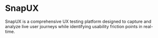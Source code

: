 # SnapUX
SnapUX is a comprehensive UX testing platform designed to capture and analyze live user journeys while identifying usability friction points in real-time.
